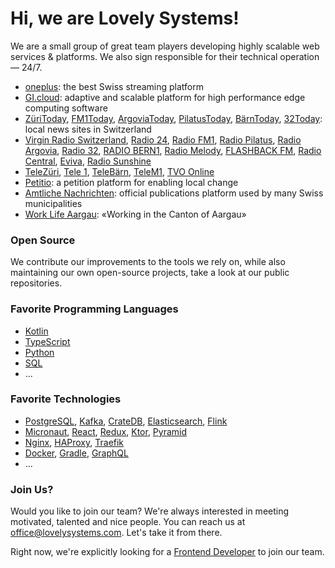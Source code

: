 # Hi, we are Lovely Systems!

We are a small group of great team players developing highly scalable web services & platforms. We also sign responsible for their technical operation — 24/7.

- [oneplus](https://www.oneplus.ch/): the best Swiss streaming platform
- [GI.cloud](https://www.gantner-instruments.com/products/data-acquisition-software/gi-cloud/):
  adaptive and scalable platform for high performance edge computing software
- [ZüriToday](https://www.zueritoday.ch/), [FM1Today](https://www.fm1today.ch/), [ArgoviaToday](https://www.argoviatoday.ch/),
  [PilatusToday](https://www.pilatustoday.ch/), [BärnToday](https://www.baerntoday.ch/), [32Today](https://www.32today.ch/): local news sites in Switzerland
- [Virgin Radio Switzerland](https://www.virginradio.ch/), [Radio 24](https://www.radio24.ch/), [Radio FM1](https://www.radiofm1.ch/),
  [Radio Pilatus](https://www.radiopilatus.ch/), [Radio Argovia](https://radio.argovia.ch/), [Radio 32](https://radio.radio32.ch/),
  [RADIO BERN1](https://radio.radiobern1.ch/), [Radio Melody](https://www.radiomelody.ch/), [FLASHBACK FM](https://www.flashbackfm.ch/),
  [Radio Central](https://www.radiocentral.ch/), [Eviva](https://www.eviva.ch/), [Radio Sunshine](https://www.sunshine.ch/)
- [TeleZüri](https://www.telezueri.ch/), [Tele 1](https://www.tele1.ch/), [TeleBärn](https://www.telebaern.tv/), [TeleM1](https://www.telem1.ch/),
  [TVO Online](https://www.tvo-online.ch/)
- [Petitio](https://www.petitio.ch/): a petition platform for enabling local change
- [Amtliche Nachrichten](https://www.amtliche-nachrichten.ch/): official publications platform used by many Swiss municipalities
- [Work Life Aargau](https://www.worklifeaargau.ch/de/): «Working in the Canton of Aargau»

### Open Source

We contribute our improvements to the tools we rely on, while also maintaining our own open-source projects, take a look at our public repositories.

### Favorite Programming Languages

- [Kotlin](https://kotlinlang.org/)
- [TypeScript](https://www.typescriptlang.org/)
- [Python](https://www.python.org/)
- [SQL](https://www.postgresql.org/docs/current/sql.html)
- ...

### Favorite Technologies

- [PostgreSQL](https://postgrest.org/), [Kafka](https://kafka.apache.org/), [CrateDB](https://github.com/crate/crate),  [Elasticsearch](https://www.elastic.co/), [Flink](https://flink.apache.org/)
- [Micronaut](https://micronaut.io/), [React](https://reactjs.org/), [Redux](https://redux.js.org/), [Ktor](https://ktor.io/), [Pyramid](https://trypyramid.com/)
- [Nginx](https://nginx.org/), [HAProxy](http://www.haproxy.org/), [Traefik](https://traefik.io/)
- [Docker](https://github.com/docker), [Gradle](https://gradle.org/), [GraphQL](https://graphql.org/)
- ...

### Join Us?

Would you like to join our team? We're always interested in meeting motivated, talented and nice people. 
You can reach us at [office@lovelysystems.com](mailto:office@lovelysystems.com). Let's take it from there.

Right now, we're explicitly looking for a [Frontend Developer](https://github.com/lovelysystems/.github/blob/main/jobs/frontend-entwicklerin.md) to join our team. 
